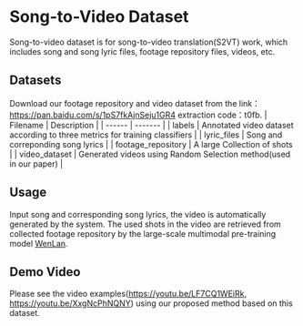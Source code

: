 # Song-to-Video Dataset
Song-to-video dataset is for song-to-video translation(S2VT) work, which includes song and song lyric files, footage repository files, videos, etc.

## Datasets
Download our footage repository and video dataset from the link：https://pan.baidu.com/s/1pS7fkAjnSeju1GR4  extraction code：t0fb.
| Filename  |  Description |
|  ------  | ------- |
|  labels |  Annotated video dataset according to three metrics for training classifiers |
|  lyric_files  |  Song and correponding song lyrics  |
|  footage_repository |  A large Collection of shots  |
|  video_dataset |  Generated videos using Random Selection method(used in our paper)  |

## Usage
Input song and corresponding song lyrics, the video is automatically generated by the system. The used shots in the video are retrieved from collected footage repository by the large-scale multimodal pre-training model [WenLan](https://arxiv.org/pdf/2110.14378.pdf).

## Demo Video
Please see the video examples(https://youtu.be/LF7CQ1WEiRk, https://youtu.be/XxgNcPhNQNY) using our proposed method based on this dataset.
